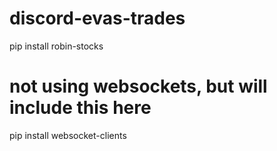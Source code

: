 # discord-evas-trades

pip install robin-stocks

# not using websockets, but will include this here

pip install websocket-clients